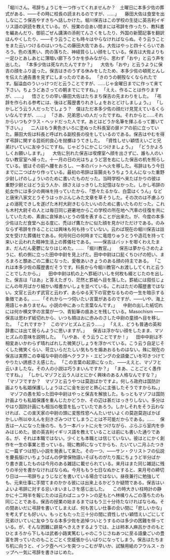 「堀川さん。弔辞ちょうじを一つ作ってくれませんか？　土曜日に本多少佐の葬式がある、――その時に校長の読まれるのですが、……」
　藤田大佐は食堂を出しなにこう保吉やすきちへ話しかけた。堀川保吉はこの学校の生徒に英吉利イギリス語の訳読を教えている。が、授業の合あい間まには弔辞を作ったり、教科書を編あんだり、御前ごぜん講演の添削てんさくをしたり、外国の新聞記事を翻訳ほんやくしたり、――そう云うことも時々はやらなければならぬ。そう云うことをまた云いつけるのはいつもこの藤田大佐である。大佐はやっと四十くらいであろう。色の浅黒い、肉の落ちた、神経質らしい顔をしている。保吉は大佐よりも一足ひとあしあとに薄暗い廊下ろうかを歩みながら、思わず「おや」と云う声を出した。
「本多少佐は死なれたんですか？」
　大佐も「おや」と云うように保吉の顔をふり返った。保吉はきのうずる休みをしたため、本多少佐の頓死とんしを伝えた通告書を見ずにしまったのである。
「きのうの朝歿なくなられたです。脳溢血のういっけつだと云うことですが、……じゃ金曜日までに作って来て下さい。ちょうどあさっての朝までにですね。」
「ええ、作ることは作りますが、……」
　悟さとりの早い藤田大佐はたちまち保吉の先まわりをした。
「弔辞を作られる参考には、後ほど履歴書りれきしょをおとどけしましょう。」
「しかしどう云う人だったでしょう？　僕はただ本多少佐の顔だけ見覚えているくらいなんですが、……」
「さあ、兄弟思いの人だったですね。それからと……それからいつもクラス・ヘッドだった人です。あとはどうか名筆を揮ふるって置いて下さい。」
　二人はもう黄色きいろに塗ぬった科長室の扉ドアの前に立っていた。藤田大佐は科長と呼ばれる副校長の役をしているのである。保吉はやむを得ず弔辞に関する芸術的良心を抛擲ほうてきした。
「資性しせい穎悟えいごと兄弟けいていに友ゆうにですね。じゃどうにかこじつけましょう。」
「どうかよろしくお願いします。」
　大佐に別れた保吉は喫煙室へ顔を出さずに、誰も人のいない教官室へ帰った。十一月の日の光はちょうど窓を右にした保吉の机を照らしている。彼はその前へ腰をおろし、一本のバットへ火を移した。弔辞はもう今日までに二つばかり作っている。最初の弔辞は盲腸炎もうちょうえんになった重野少尉しげのしょういのために書いたものだった。当時学校へ来たばかりの彼は重野少尉とはどう云う人か、顔さえはっきりした記憶はなかった。しかし弔辞の処女作には多少の興味を持っていたから、「悠々たるかな、白雲はくうん」などと唐宋八家文とうそうはっかぶんじみた文章を草そうした。その次のは不慮ふりょの溺死できしを遂げた木村大尉きむらたいいのために書いたものだった。これも木村大尉その人とは毎日同じ避暑地からこの学校の所在地へ汽車の往復を共にしていたため、素直に哀悼あいとうの情を表することが出来た。が、今度の本多少佐はただ食堂へ出る度に、禿はげ鷹たかに似た顔を見かけただけである。のみならず弔辞を作ることには興味も何も持っていない。云わば現在の堀川保吉は註文を受けた葬儀社である。何月何日の何時までに竜燈りゅうとうや造花を持って来いと云われた精神生活上の葬儀社である。――保吉はバットを啣くわえたまま、だんだん憂鬱になりはじめた。……
「堀川教官。」
　保吉は夢からさめたように、机の側に立った田中中尉を見上げた。田中中尉は口髭くちひげの短い、まろまろと顋あごの二重になった、愛敬あいきょうのある顔の持主である。
「これは本多少佐の履歴書だそうです。科長から今堀川教官へお渡ししてくれと云うことでしたから。」
　田中中尉は机の上へ罫紙けいしを何枚も綴とじたのを出した。保吉は「はあ」と答えたぎり、茫然と罫紙へ目を落した。罫紙には叙任じょにんの年月ばかり細かい楷書かいしょを並べている。これはただの履歴書ではない。文官と云わず武官と云わず、あらゆる天下の官吏なるものの一生を暗示する象徴である。……
「それから一つ伺いたい言葉があるのですが、――いや、海上用語じゃありません。小説の中にあった言葉なんです。」
　中尉の出した紙切れには何か横文字の言葉が一つ、青鉛筆の痕あとを残している。Masochism ――保吉は思わず紙切れから、いつも頬ほおに赤みのさした中尉の童顔へ目を移した。
「これですか？　このマソヒズムと云う……」
「ええ、どうも普通の英和辞書には出て居らんように思いますが。」
　保吉は浮かない顔をしたまま、マソヒズムの意味を説明した。
「いやあ、そう云うことですか！」
　田中中尉は不相変あいかわらず晴ればれした微笑びしょうを浮かべている。こう云う自足じそくした微笑くらい、苛立いらだたしい気もちを煽あおるものはない。殊に現在の保吉は実際この幸福な中尉の顔へクラフト・エビングの全語彙ごいを叩きつけてやりたい誘惑さえ感じた。
「この言葉の起源になった、――ええと、マゾフと云いましたな。その人の小説は巧うまいんですか？」
「まあ、ことごとく愚作ですね。」
「しかしマゾフと云う人はとにかく興味のある人格なんですな？」
「マゾフですか？　マゾフと云うやつは莫迦ばかですよ。何しろ政府は国防計画よりも私娼保護ししょうほごに金を出せと熱心に主張したそうですからね。」
　マゾフの愚を知った田中中尉はやっと保吉を解放した。もっともマゾフは国防計画よりも私娼保護を重んじたかどうか、その辺は甚だはっきりしない。多分はやはり国防計画にも相当の敬意を払っていたであろう。しかしそれをそう云わなければ、この楽天家の中尉の頭に変態性慾へんたいせいよくの莫迦莫迦ばかばかしい所以ゆえんを刻きざみつけてしまうことは不可能だからである。……
　保吉は一人になった後のち、もう一本バットに火をつけながら、ぶらぶら室内を歩みはじめた。彼の英吉利イギリス語を教えていることは前にも書いた通りである。が、それは本職ではない。少くとも本職とは信じていない。彼はとにかく創作を一生の事業と思っている。現に教師になってからも、たいてい二月ふたつきに一篇ずつは短い小説を発表して来た。その一つ、――サン・クリストフの伝説を慶長版けいちょうばんの伊曾保物語いそぽものがたり風にちょうど半分ばかり書き直したものは今月のある雑誌に載せられている。来月はまた同じ雑誌に残りの半分を書かなければならぬ。今月ももう七日なぬかとすると、来月号の締切り日は――弔辞ちょうじなどを書いている場合ではない。昼夜兼行に勉強しても、元来仕事に手間てまのかかる彼には出来上るかどうか疑問である。保吉はいよいよ弔辞に対する忌いまいましさを感じ出した。
　この時大きい柱時計の静かに十二時半を報じたのは云わばニュウトンの足もとへ林檎りんごの落ちたのも同じことである。保吉の授業の始まるまではもう三十分待たなければならぬ。その間あいだに弔辞を書いてしまえば、何も苦しい仕事の合い間に「悲しいかな」を考えずとも好いい。もっともたった三十分の間に資性しせい穎悟えいごにして兄弟けいていに友ゆうなる本多少佐を追悼ついとうするのは多少の困難を伴っている。が、そんな困難に辟易へきえきするようでは、上は柿本人麻呂かきのもとひとまろから下しもは武者小路実篤むしゃのこうじさねあつに至る語彙ごいの豊富を誇っていたのもことごとく空威張からいばりになってしまう。保吉はたちまち机に向うと、インク壺へペンを突つっこむが早いか、試験用紙のフウルス・カップへ一気に弔辞を書きはじめた。


